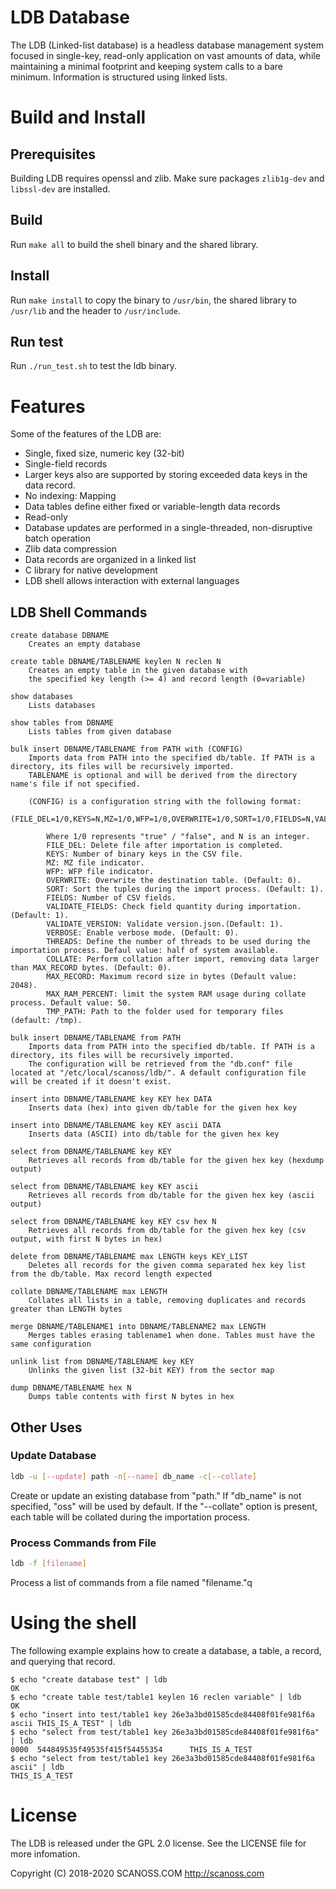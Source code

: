 # LDB Database

The LDB (Linked-list database) is a headless database management system focused in single-key, read-only application on vast amounts of data, while maintaining a minimal footprint and keeping system calls to a bare minimum. Information is structured using linked lists. 

# Build and Install

## Prerequisites
Building LDB requires openssl and zlib. Make sure packages `zlib1g-dev` and `libssl-dev` are installed.

## Build
Run `make all` to build the shell binary and the shared library.

## Install
Run `make install` to copy the binary to `/usr/bin`, the shared library to `/usr/lib` and the header to `/usr/include`.

## Run test
Run `./run_test.sh` to test the ldb binary.

# Features

Some of the features of the LDB are:
 
* Single, fixed size, numeric key (32-bit)
* Single-field records
* Larger keys also are supported by storing exceeded data keys in the data record.
* No indexing: Mapping
* Data tables define either fixed or variable-length data records
* Read-only
* Database updates are performed in a single-threaded, non-disruptive batch operation
* Zlib data compression
* Data records are organized in a linked list
* C library for native development
* LDB shell allows interaction with external languages

## LDB Shell Commands

```
create database DBNAME
    Creates an empty database

create table DBNAME/TABLENAME keylen N reclen N
    Creates an empty table in the given database with
    the specified key length (>= 4) and record length (0=variable)

show databases
    Lists databases

show tables from DBNAME
    Lists tables from given database

bulk insert DBNAME/TABLENAME from PATH with (CONFIG)
    Imports data from PATH into the specified db/table. If PATH is a directory, its files will be recursively imported.
    TABLENAME is optional and will be derived from the directory name's file if not specified.

    (CONFIG) is a configuration string with the following format:
        (FILE_DEL=1/0,KEYS=N,MZ=1/0,WFP=1/0,OVERWRITE=1/0,SORT=1/0,FIELDS=N,VALIDATE_FIELDS=1/0,VALIDATE_VERSION=1/0,VERBOSE=1/0,COLLATE=1/0,MAX_RECORD=N,TMP_PATH=/path/to/tmp)
        
        Where 1/0 represents "true" / "false", and N is an integer.
        FILE_DEL: Delete file after importation is completed.
        KEYS: Number of binary keys in the CSV file.
        MZ: MZ file indicator.
        WFP: WFP file indicator.
        OVERWRITE: Overwrite the destination table. (Default: 0).
        SORT: Sort the tuples during the import process. (Default: 1).
        FIELDS: Number of CSV fields.
        VALIDATE_FIELDS: Check field quantity during importation. (Default: 1).
        VALIDATE_VERSION: Validate version.json.(Default: 1).
        VERBOSE: Enable verbose mode. (Default: 0).
        THREADS: Define the number of threads to be used during the importation process. Defaul value: half of system available.
        COLLATE: Perform collation after import, removing data larger than MAX_RECORD bytes. (Default: 0).
        MAX_RECORD: Maximum record size in bytes (Default value: 2048).
        MAX_RAM_PERCENT: limit the system RAM usage during collate process. Default value: 50.
        TMP_PATH: Path to the folder used for temporary files (default: /tmp).

bulk insert DBNAME/TABLENAME from PATH
    Imports data from PATH into the specified db/table. If PATH is a directory, its files will be recursively imported.
    The configuration will be retrieved from the "db.conf" file located at "/etc/local/scanoss/ldb/". A default configuration file will be created if it doesn't exist.

insert into DBNAME/TABLENAME key KEY hex DATA
    Inserts data (hex) into given db/table for the given hex key

insert into DBNAME/TABLENAME key KEY ascii DATA
    Inserts data (ASCII) into db/table for the given hex key

select from DBNAME/TABLENAME key KEY
    Retrieves all records from db/table for the given hex key (hexdump output)

select from DBNAME/TABLENAME key KEY ascii
    Retrieves all records from db/table for the given hex key (ascii output)

select from DBNAME/TABLENAME key KEY csv hex N
    Retrieves all records from db/table for the given hex key (csv output, with first N bytes in hex)

delete from DBNAME/TABLENAME max LENGTH keys KEY_LIST
    Deletes all records for the given comma separated hex key list from the db/table. Max record length expected

collate DBNAME/TABLENAME max LENGTH
    Collates all lists in a table, removing duplicates and records greater than LENGTH bytes

merge DBNAME/TABLENAME1 into DBNAME/TABLENAME2 max LENGTH
    Merges tables erasing tablename1 when done. Tables must have the same configuration

unlink list from DBNAME/TABLENAME key KEY
    Unlinks the given list (32-bit KEY) from the sector map

dump DBNAME/TABLENAME hex N
    Dumps table contents with first N bytes in hex
```
## Other Uses

### Update Database
```bash
ldb -u [--update] path -n[--name] db_name -c[--collate]
```
Create or update an existing database from "path." If "db_name" is not specified, "oss" will be used by default. If the "--collate" option is present, each table will be collated during the importation process.

### Process Commands from File
```bash
ldb -f [filename]
```
Process a list of commands from a file named "filename."q

# Using the shell

The following example explains how to create a database, a table, a record, and querying that record.

```
$ echo "create database test" | ldb
OK
$ echo "create table test/table1 keylen 16 reclen variable" | ldb
OK
$ echo "insert into test/table1 key 26e3a3bd01585cde84408f01fe981f6a ascii THIS_IS_A_TEST" | ldb
$ echo "select from test/table1 key 26e3a3bd01585cde84408f01fe981f6a" | ldb
0000  544849535f49535f415f54455354      THIS_IS_A_TEST  
$ echo "select from test/table1 key 26e3a3bd01585cde84408f01fe981f6a ascii" | ldb
THIS_IS_A_TEST
```

# License

The LDB is released under the GPL 2.0 license. See the LICENSE file for more infomation.
 
Copyright (C) 2018-2020 SCANOSS.COM
http://scanoss.com













